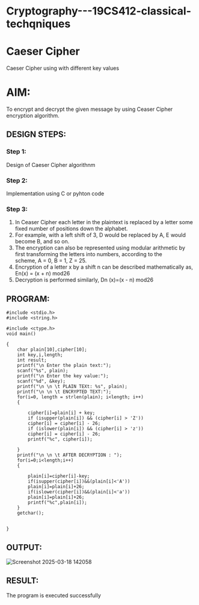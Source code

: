 # Cryptography---19CS412-classical-techqniques
# Caeser Cipher
Caeser Cipher using with different key values

# AIM:

To encrypt and decrypt the given message by using Ceaser Cipher encryption algorithm.


## DESIGN STEPS:

### Step 1:

Design of Caeser Cipher algorithnm 

### Step 2:

Implementation using C or pyhton code

### Step 3:

1.	In Ceaser Cipher each letter in the plaintext is replaced by a letter some fixed number of positions down the alphabet.
2.	For example, with a left shift of 3, D would be replaced by A, E would become B, and so on.
3.	The encryption can also be represented using modular arithmetic by first transforming the letters into numbers, according to the   
    scheme, A = 0, B = 1, Z = 25.
4.	Encryption of a letter x by a shift n can be described mathematically as,
                       En(x) = (x + n) mod26
5.	Decryption is performed similarly,
                       Dn (x)=(x - n) mod26


## PROGRAM:
```
#include <stdio.h>
#include <string.h>

#include <ctype.h>
void main()

{
    char plain[10],cipher[10];
    int key,i,length;
    int result;
    printf("\n Enter the plain text:");
    scanf("%s", plain);
    printf("\n Enter the key value:");
    scanf("%d", &key);
    printf("\n \n \t PLAIN TEXt: %s", plain);
    printf("\n \n \t ENCRYPTED TEXT:");
    for(i=0, length = strlen(plain); i<length; i++)
    {
        
        cipher[i]=plain[i] + key;
        if (isupper(plain[i]) && (cipher[i] > 'Z'))
        cipher[i] = cipher[i] - 26;
        if (islower(plain[i]) && (cipher[i] > 'z'))
        cipher[i] = cipher[i] - 26;
        printf("%c", cipher[i]);

    }
    printf("\n \n \t AFTER DECRYPTION : ");
    for(i=0;i<length;i++)
    {
        
        plain[i]=cipher[i]-key;
        if(isupper(cipher[i])&&(plain[i]<'A'))
        plain[i]=plain[i]+26;
        if(islower(cipher[i])&&(plain[i]<'a'))
        plain[i]=plain[i]+26;
        printf("%c",plain[i]);
    }
    getchar();

    
}
```
## OUTPUT:
![Screenshot 2025-03-18 142058](https://github.com/user-attachments/assets/ce063485-8b2a-41cd-ace5-0a6e2777c717)

## RESULT:
The program is executed successfully
